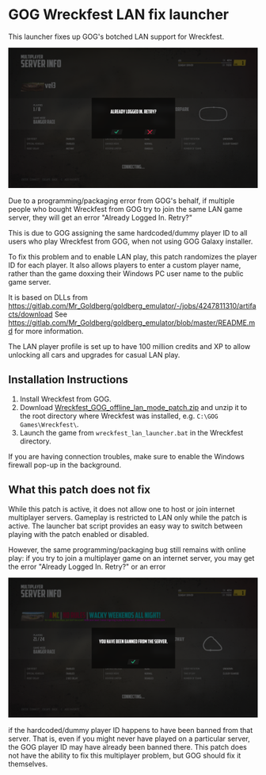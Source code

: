 GOG Wreckfest LAN fix launcher
==============================

This launcher fixes up GOG's botched LAN support for Wreckfest.

<img src='already_logged_in.png'>

Due to a programming/packaging error from GOG's behalf, if multiple people who bought Wreckfest from GOG try to join the same LAN game server, they will get an error "Already Logged In. Retry?"

This is due to GOG assigning the same hardcoded/dummy player ID to all users who play Wreckfest from GOG, when not using GOG Galaxy installer.

To fix this problem and to enable LAN play, this patch randomizes the player ID for each player. It also allows players to enter a custom player name, rather than the game doxxing their Windows PC user name to the public game server.

It is based on DLLs from https://gitlab.com/Mr_Goldberg/goldberg_emulator/-/jobs/4247811310/artifacts/download
See https://gitlab.com/Mr_Goldberg/goldberg_emulator/blob/master/README.md for more information.

The LAN player profile is set up to have 100 million credits and XP to allow unlocking all cars
and upgrades for casual LAN play.

Installation Instructions
-------------------------

1. Install Wreckfest from GOG.
2. Download [Wreckfest_GOG_offline_lan_mode_patch.zip](https://github.com/juj/Wreckfest_GOG_offline_lan_mode_patch/raw/main/zip/Wreckfest_GOG_offline_lan_mode_patch.zip) and unzip it to the root directory where Wreckfest was installed, e.g. `C:\GOG Games\Wreckfest\`.
3. Launch the game from `wreckfest_lan_launcher.bat` in the Wreckfest directory.

If you are having connection troubles, make sure to enable the Windows firewall pop-up in the background.

What this patch does not fix
----------------------------

While this patch is active, it does not allow one to host or join internet multiplayer servers. Gameplay is restricted to LAN only while the patch is active. The launcher bat script provides an easy way to switch between playing with the patch enabled or disabled.

However, the same programming/packaging bug still remains with online play: if you try to join a multiplayer game on an internet server, you may get the error "Already Logged In. Retry?" or an error

<img src='you_have_been_banned_from_server.png'>

if the hardcoded/dummy player ID happens to have been banned from that server. That is, even if you might never have played on a particular server, the GOG player ID may have already been banned there. This patch does not have the ability to fix this multiplayer problem, but GOG should fix it themselves.